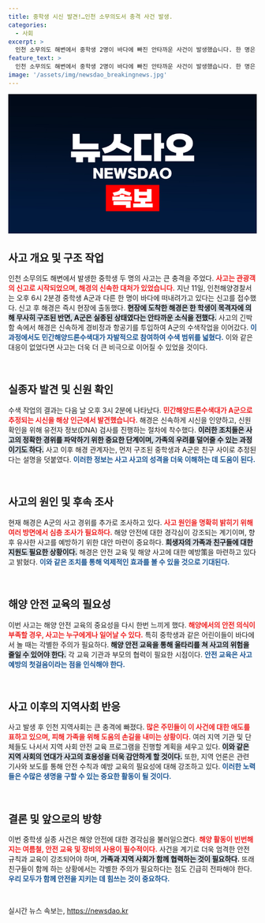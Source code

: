```yaml
---
title: 중학생 시신 발견!…인천 소무의도서 충격 사건 발생.
categories:
  - 사회
excerpt: >
  인천 소무의도 해변에서 중학생 2명이 바다에 빠진 안타까운 사건이 발생했습니다. 한 명은 구조됐지만, 실종된 A군으로 추정되는 시신이 발견되며 더욱 가슴 아픈 상황이 이어지고 있습니다.
feature_text: >
  인천 소무의도 해변에서 중학생 2명이 바다에 빠진 안타까운 사건이 발생했습니다. 한 명은 구조됐지만, 실종된 A군으로 추정되는 시신이 발견되며 더욱 가슴 아픈 상황이 이어지고 있습니다.
image: '/assets/img/newsdao_breakingnews.jpg'
---
```


<p><img src="/assets/img/newsdao_breakingnews.jpg" alt="koreaapp 속보" /></p>

<h2 data-ke-size="size26">사고 개요 및 구조 작업</h2>

<p data-ke-size="size16">인천 소무의도 해변에서 발생한 중학생 두 명의 사고는 큰 충격을 주었다. <b><span style="color: #ee2323;">사고는 관광객의 신고로 시작되었으며, 해경의 신속한 대처가 있었습니다.</span></b> 지난 11일, 인천해양경찰서는 오후 6시 2분경 중학생 A군과 다른 한 명이 바다에 떠내려가고 있다는 신고를 접수했다. 신고 후 해경은 즉시 현장에 출동했다. <b><span style="background-color: #21538527;">현장에 도착한 해경은 한 학생이 목격자에 의해 무사히 구조된 반면, A군은 실종된 상태였다는 안타까운 소식을 전했다.</span></b> 사고의 긴박함 속에서 해경은 신속하게 경비정과 항공기를 투입하여 A군의 수색작업을 이어갔다. <b><span style="color: #1a5490;">이 과정에서도 민간해양드론수색대가 자발적으로 참여하여 수색 범위를 넓혔다.</span></b> 이와 같은 대응이 없었다면 사고는 더욱 더 큰 비극으로 이어질 수 있었을 것이다.</p>

<p data-ke-size="size16">&nbsp;</p>

<h2 data-ke-size="size26">실종자 발견 및 신원 확인</h2>

<p data-ke-size="size16">수색 작업의 결과는 다음 날 오후 3시 2분에 나타났다. <b><span style="color: #ee2323;">민간해양드론수색대가 A군으로 추정되는 시신을 해상 인근에서 발견했습니다.</span></b> 해경은 신속하게 시신을 인양하고, 신원 확인을 위해 유전자 정보(DNA) 검사를 진행하는 절차에 착수했다. <b><span style="background-color: #21538527;">이러한 조치들은 사고의 정확한 경위를 파악하기 위한 중요한 단계이며, 가족의 우려를 덜어줄 수 있는 과정이기도 하다.</span></b> 사고 이후 해경 관계자는, 먼저 구조된 중학생과 A군은 친구 사이로 추정된다는 설명을 덧붙였다. <b><span style="color: #1a5490;">이러한 정보는 사고 사고의 성격을 더욱 이해하는 데 도움이 된다.</span></b></p>

<p data-ke-size="size16">&nbsp;</p>

<h2 data-ke-size="size26">사고의 원인 및 후속 조사</h2>

<p data-ke-size="size16">현재 해경은 A군의 사고 경위를 추가로 조사하고 있다. <b><span style="color: #ee2323;">사고 원인을 명확히 밝히기 위해 여러 방면에서 심층 조사가 필요하다.</span></b> 해양 안전에 대한 경각심이 강조되는 계기이며, 향후 유사한 사고를 예방하기 위한 대안 마련이 중요하다. <b><span style="background-color: #21538527;">희생자의 가족과 친구들에 대한 지원도 필요한 상황이다.</span></b> 해경은 안전 교육 및 해양 사고에 대한 예방策을 마련하고 있다고 밝혔다. <b><span style="color: #1a5490;">이와 같은 조치를 통해 억제적인 효과를 볼 수 있을 것으로 기대된다.</span></b></p>

<p data-ke-size="size16">&nbsp;</p>

<h2 data-ke-size="size26">해양 안전 교육의 필요성</h2>

<p data-ke-size="size16">이번 사고는 해양 안전 교육의 중요성을 다시 한번 느끼게 했다. <b><span style="color: #ee2323;">해양에서의 안전 의식이 부족할 경우, 사고는 누구에게나 일어날 수 있다.</span></b> 특히 중학생과 같은 어린이들이 바다에서 놀 때는 각별한 주의가 필요하다. <b><span style="background-color: #21538527;">해양 안전 교육을 통해 울타리를 쳐 사고의 위험을 줄일 수 있어야 한다.</span></b> 각 교육 기관과 부모의 협력이 필요한 시점이다. <b><span style="color: #1a5490;">안전 교육은 사고 예방의 첫걸음이라는 점을 인식해야 한다.</span></b></p>

<p data-ke-size="size16">&nbsp;</p>

<h2 data-ke-size="size26">사고 이후의 지역사회 반응</h2>

<p data-ke-size="size16">사고 발생 후 인천 지역사회는 큰 충격에 빠졌다. <b><span style="color: #ee2323;">많은 주민들이 이 사건에 대한 애도를 표하고 있으며, 피해 가족을 위해 도움의 손길을 내미는 상황이다.</span></b> 여러 지역 기관 및 단체들도 나서서 지역 사회 안전 교육 프로그램을 진행할 계획을 세우고 있다. <b><span style="background-color: #21538527;">이와 같은 지역 사회의 연대가 사고의 효용성을 더욱 감안하게 할 것이다.</span></b> 또한, 지역 언론은 관련 기사와 보도를 통해 안전 수칙과 예방 교육의 필요성에 대해 강조하고 있다. <b><span style="color: #1a5490;">이러한 노력들은 수많은 생명을 구할 수 있는 중요한 활동이 될 것이다.</span></b></p>

<p data-ke-size="size16">&nbsp;</p>

<h2 data-ke-size="size26">결론 및 앞으로의 방향</h2>

<p data-ke-size="size16">이번 중학생 실종 사건은 해양 안전에 대한 경각심을 불러일으켰다. <b><span style="color: #ee2323;">해양 활동이 빈번해지는 여름철, 안전 교육 및 장비의 사용이 필수적이다.</span></b> 사건을 계기로 더욱 엄격한 안전 규칙과 교육이 강조되어야 하며, <b><span style="background-color: #21538527;">가족과 지역 사회가 함께 협력하는 것이 필요하다</span>.</b> 또래 친구들이 함께 하는 상황에서는 각별한 주의가 필요하다는 점도 긴급히 전파해야 한다. <b><span style="color: #1a5490;">우리 모두가 함께 안전을 지키는 데 힘쓰는 것이 중요하다.</span></b></p>

<p data-ke-size="size16">&nbsp;</p>
실시간 뉴스 속보는, <a href="https://newsdao.kr" rel="dofollow">https://newsdao.kr</a>


